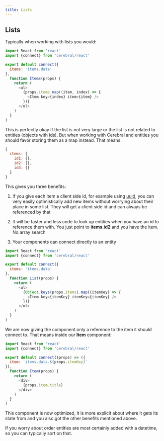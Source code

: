 ```yaml
---
title: Lists
---
```


## Lists
Typically when working with lists you would:

```js
import React from 'react'
import {connect} from 'cerebral/react'

export default connect({
  items: 'items.data'
},
  function Items(props) {
    return (
      <ul>
        {props.items.map((item, index) => {
          <Item key={index} item={item} />
        })}
      </ul>
    )
  }
)
```

This is perfectly okay if the list is not very large or the list is not related to entities (objects with ids). But when working with Cerebral and entities you should favor storing them as a map instead. That means:

```js
{
  items: {
    id1: {},
    id2: {},
    id3: {}
  }
}
```

This gives you three benefits:

1. If you give each item a client side id, for example using [uuid](https://www.npmjs.com/package/uuid), you can very easily optimistically add new items without worrying about their place in some list. They will get a client side id and can always be referenced by that

2. It will be faster and less code to look up entities when you have an id to reference them with. You just point to **items.id2** and you have the item. No array search

3. Your components can connect directly to an entity

```js
import React from 'react'
import {connect} from 'cerebral/react'

export default connect({
  items: 'items.data'
},
  function List(props) {
    return (
      <ul>
        {Object.keys(props.items).map((itemKey) => {
          <Item key={itemKey} itemKey={itemKey} />
        })}
      </ul>
    )
  }
)
```

We are now giving the component only a reference to the item it should connect to. That means inside our **Item** component:

```js
import React from 'react'
import {connect} from 'cerebral/react'

export default connect((props) => ({
  item: `items.data.${props.itemKey}`
}),
  function Item(props) {
    return (
      <div>
        {props.item.title}
      </div>
    )
  }
)
```

This component is now optimized, it is more explicit about where it gets its state from and you also got the other benefits mentioned above.

If you worry about order entities are most certainly added with a datetime, so you can typically sort on that.
